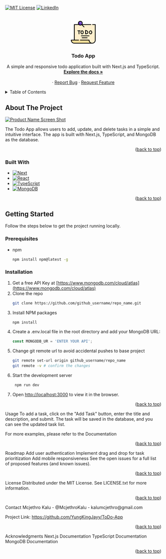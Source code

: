 <a id="readme-top"></a>

<!-- PROJECT SHIELDS -->
[![MIT License][license-shield]][license-url]
[![LinkedIn][linkedin-shield]][linkedin-url]

<!-- PROJECT LOGO -->
<br />
<div align="center">
  <a href="https://github.com/McjethroKalu/todo-app">
    <img src="/public/todo.png" alt="Logo" width="80" height="80">
  </a>

  <h3 align="center">Todo App</h3>

  <p align="center">
    A simple and responsive todo application built with Next.js and TypeScript.
    <br />
    <a href="https://github.com/McjethroKalu/todo-app"><strong>Explore the docs »</strong></a>
    <br />
    <br />
    <!-- <a href="https://github.com/McjethroKalu/todo-app">View Demo</a> -->
    ·
    <a href="https://github.com/YungKingJayy/ToDo-App/issues/new?labels=bug&template=bug-report---.md">Report Bug</a>
    ·
    <a href="https://github.com/YungKingJayy/ToDo-App/issues/new?labels=enhancement&template=feature-request---.md">Request Feature</a>
  </p>
</div>

<!-- TABLE OF CONTENTS -->
<details>
  <summary>Table of Contents</summary>
  <ol>
    <li>
      <a href="#about-the-project">About The Project</a>
      <ul>
        <li><a href="#built-with">Built With</a></li>
      </ul>
    </li>
    <li>
      <a href="#getting-started">Getting Started</a>
      <ul>
        <li><a href="#prerequisites">Prerequisites</a></li>
        <li><a href="#installation">Installation</a></li>
      </ul>
    </li>
    <li><a href="#usage">Usage</a></li>
    <li><a href="#roadmap">Roadmap</a></li>
    <li><a href="#contributing">Contributing</a></li>
    <li><a href="#license">License</a></li>
    <li><a href="#contact">Contact</a></li>
    <li><a href="#acknowledgments">Acknowledgments</a></li>
  </ol>
</details>

<!-- ABOUT THE PROJECT -->
## About The Project

[![Product Name Screen Shot][product-screenshot]](https://example.com)

The Todo App allows users to add, update, and delete tasks in a simple and intuitive interface. The app is built with Next.js, TypeScript, and MongoDB as the database.

<p align="right">(<a href="#readme-top">back to top</a>)</p>

### Built With

* [![Next][Next.js]][Next-url]
* [![React][React.js]][React-url]
* [![TypeScript][TypeScript]][TypeScript-url]
* [![MongoDB][MongoDB]][MongoDB-url]

<p align="right">(<a href="#readme-top">back to top</a>)</p>

<!-- GETTING STARTED -->
## Getting Started

Follow the steps below to get the project running locally.

### Prerequisites

* npm
  ```sh
  npm install npm@latest -g

### Installation

1. Get a free API Key at [https://www.mongodb.com/cloud/atlas](https://www.mongodb.com/cloud/atlas)
2. Clone the repo
   ```sh
   git clone https://github.com/github_username/repo_name.git
   ```
3. Install NPM packages
   ```sh
   npm install
   ```
4. Create a .env.local file in the root directory and add your MongoDB URL:
   ```js
   const MONGODB_UR = 'ENTER YOUR API';
   ```
5. Change git remote url to avoid accidental pushes to base project
   ```sh
   git remote set-url origin github_username/repo_name
   git remote -v # confirm the changes

6. Start the development server
   ```sh
    npm run dev
    ```
7. Open [http://localhost:3000](http://localhost:3000) to view it in the browser.


<p align="right">(<a href="#readme-top">back to top</a>)</p> <!-- USAGE EXAMPLES -->
Usage
To add a task, click on the "Add Task" button, enter the title and description, and submit. The task will be saved in the database, and you can see the updated task list.

For more examples, please refer to the Documentation

<p align="right">(<a href="#readme-top">back to top</a>)</p> <!-- ROADMAP -->
Roadmap
 Add user authentication
 Implement drag and drop for task prioritization
 Add mobile responsiveness
See the open issues for a full list of proposed features (and known issues).

<p align="right">(<a href="#readme-top">back to top</a>)</p>
<!-- LICENSE -->
License
Distributed under the MIT License. See LICENSE.txt for more information.

<p align="right">(<a href="#readme-top">back to top</a>)</p> <!-- CONTACT -->
Contact
Mcjethro Kalu - @McjethroKalu - kalumcjethro@gmail.com

Project Link: https://github.com/YungKingJayy/ToDo-App

<p align="right">(<a href="#readme-top">back to top</a>)</p> <!-- ACKNOWLEDGMENTS -->
Acknowledgments
Next.js Documentation
TypeScript Documentation
MongoDB Documentation
<p align="right">(<a href="#readme-top">back to top</a>)</p> <!-- MARKDOWN LINKS & IMAGES -->


<!-- MARKDOWN LINKS & IMAGES -->
<!-- https://www.markdownguide.org/basic-syntax/#reference-style-links -->
[contributors-shield]: https://img.shields.io/github/contributors/othneildrew/Best-README-Template.svg?style=for-the-badge
[contributors-url]: https://github.com/othneildrew/Best-README-Template/graphs/contributors
[forks-shield]: https://img.shields.io/github/forks/othneildrew/Best-README-Template.svg?style=for-the-badge
[forks-url]: https://github.com/othneildrew/Best-README-Template/network/members
[stars-shield]: https://img.shields.io/github/stars/othneildrew/Best-README-Template.svg?style=for-the-badge
[stars-url]: https://github.com/othneildrew/Best-README-Template/stargazers
[issues-shield]: https://img.shields.io/github/issues/othneildrew/Best-README-Template.svg?style=for-the-badge
[issues-url]: https://github.com/othneildrew/Best-README-Template/issues
[license-shield]: https://img.shields.io/github/license/othneildrew/Best-README-Template.svg?style=for-the-badge
[license-url]: https://github.com/othneildrew/Best-README-Template/blob/master/LICENSE.txt
[linkedin-shield]: https://img.shields.io/badge/-LinkedIn-black.svg?style=for-the-badge&logo=linkedin&colorB=555
[linkedin-url]: https://linkedin.com/in/mcjethro-kalu-96270a237
[product-screenshot]: /public/screenshot.png
[Next.js]: https://img.shields.io/badge/next.js-000000?style=for-the-badge&logo=nextdotjs&logoColor=white
[Next-url]: https://nextjs.org/
[React.js]: https://img.shields.io/badge/React-20232A?style=for-the-badge&logo=react&logoColor=61DAFB
[React-url]: https://reactjs.org/
[Vue.js]: https://img.shields.io/badge/Vue.js-35495E?style=for-the-badge&logo=vuedotjs&logoColor=4FC08D
[Vue-url]: https://vuejs.org/
[Angular.io]: https://img.shields.io/badge/Angular-DD0031?style=for-the-badge&logo=angular&logoColor=white
[Angular-url]: https://angular.io/
[Svelte.dev]: https://img.shields.io/badge/Svelte-4A4A55?style=for-the-badge&logo=svelte&logoColor=FF3E00
[Svelte-url]: https://svelte.dev/
[Laravel.com]: https://img.shields.io/badge/Laravel-FF2D20?style=for-the-badge&logo=laravel&logoColor=white
[Laravel-url]: https://laravel.com
[Bootstrap.com]: https://img.shields.io/badge/Bootstrap-563D7C?style=for-the-badge&logo=bootstrap&logoColor=white
[Bootstrap-url]: https://getbootstrap.com
[JQuery.com]: https://img.shields.io/badge/jQuery-0769AD?style=for-the-badge&logo=jquery&logoColor=white
[JQuery-url]: https://jquery.com 
[TypeScript]: https://img.shields.io/badge/TypeScript-007ACC?style=for-the-badge&logo=typescript&logoColor=white
[TypeScript-url]: https://www.typescriptlang.org/
[MongoDB]: https://img.shields.io/badge/MongoDB-4EA94B?style=for-the-badge&logo=mongodb&logoColor=white
[MongoDB-url]: https://img.shields.io/badge/MongoDB-4EA94B?style=for-the-badge&logo=mongodb&logoColor=white